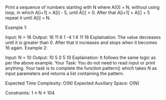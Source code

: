 Print a sequence of numbers starting with N where A[0] = N, without using loop, in which  A[i+1] = A[i] - 5,  until A[i] > 0. After that A[i+1] = A[i] + 5  repeat it until A[i] = N.

Example 1:

Input: N = 16
Output: 16 11 6 1 -4 1 6 11 16
Explaination: The value decreases until it 
is greater than 0. After that it increases 
and stops when it becomes 16 again.
Example 2:

Input: N = 10
Output: 10 5 0 5 10
Explaination: It follows the same logic as 
per the above example.
Your Task:
You do not need to read input or print anything. Your task is to complete the function pattern() which takes N as input parameters and returns a list containing the pattern.

Expected Time Complexity: O(N)
Expected Auxiliary Space: O(N)

Constraints:
1 ≤ N ≤ 104 

